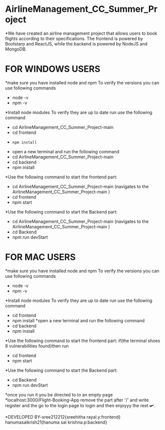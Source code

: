 # AirlineManagement_CC_Summer_Project
*We have created an airline management project that allows users to book flights according to their specifications. The frontend is powered by Bootstarp and ReactJS, while the backend is powered by NodeJS and MongoDB.
# FOR WINDOWS USERS
*make sure you have installed node and npm
To verify the versions you can use following commands
* node -v
* npm -v

*Install node modules
To verify they are up to date run use the following command
* cd AirlineManagement_CC_Summer_Project-main
* cd frontend
*     npm install
* open a new terminal and run the following command
* cd AirlineManagement_CC_Summer_Project-main
* cd backend
* npm install

*Use the following command to start the frontend part:
* cd AirlineManagement_CC_Summer_Project-main (navigates to the AirlineManagement_CC_Summer_Project-main )
* cd frontend
* npm start 

*Use the following command to start the Backend part:
* cd AirlineManagement_CC_Summer_Project-main (navigates to the AirlineManagement_CC_Summer_Project-main )
* cd Backend
* npm run devStart

# FOR MAC USERS
*make sure you have installed node and npm
To verify the versions you can use following commands
* node -v
* npm -v

*Install node modules
To verify they are up to date run use the following command
* cd frontend
* npm install
*open a new terminal and run the following command
* cd backend
* npm install

*Use the following command to start the frontend part:
if(the terminal shoes 8 vulnerabilities found)then run
* cd frontend
* npm start 

*Use the following command to start the Backend part:
* cd Backend
* npm run devStart

*once you run it you be directed to to an empty page 
*localhost:3000/Flight-Booking-App
remove the part after '/' and write register
and the go to the login page to login and then enjoyyy the rest 🛩️.

*DEVELOPED BY-sree212212{sreehitha rayal.y:frontend}
              hanumasaikrish21{hanuma sai krishna.p:backend}

